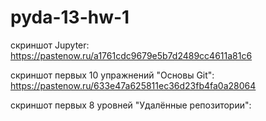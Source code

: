 # pyda-13-hw-1

скриншот Jupyter: https://pastenow.ru/a1761cdc9679e5b7d2489cc4611a81c6

скриншот первых 10 упражнений "Основы Git": https://pastenow.ru/633e47a625811ec36d23fb4fa0a28064

скриншот первых 8 уровней "Удалённые репозитории":

